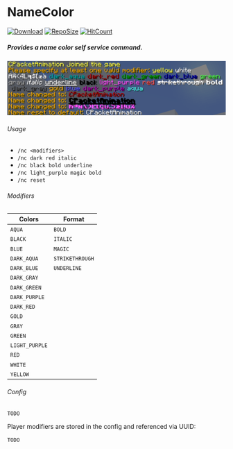 # NameColor
[![Download](https://img.shields.io/github/downloads/blockparole/LeeesNC/latest/total.svg?label=download%20latest&style=popout-square)](https://github.com/blockparole/LeeesNC/releases/latest)
[![RepoSize](https://img.shields.io/github/languages/code-size/blockparole/LeeesNC.svg?label=repo%20size&style=popout-square)](https://github.com/blockparole/LeeesNC)
[![HitCount](http://hits.dwyl.com/blockparole/LeeesNC.svg)](https://github.com/blockparole/LeeesNC)

##### Provides a name color self service command.

![screenshot](screenshot.png)

###### Usage
 - `/nc <modifiers>`
 - `/nc dark red italic`
 - `/nc black bold underline`
 - `/nc light_purple magic bold`
 - `/nc reset`

###### Modifiers
|Colors         |Format          |
|---------------|----------------|
|`AQUA`         |`BOLD`          |
|`BLACK`        |`ITALIC`        |
|`BLUE`         |`MAGIC`         |
|`DARK_AQUA`    |`STRIKETHROUGH` |
|`DARK_BLUE`    |`UNDERLINE`     |
|`DARK_GRAY`    |                |
|`DARK_GREEN`   |                |
|`DARK_PURPLE`  |                |
|`DARK_RED`     |                |
|`GOLD`         |                |
|`GRAY`         |                |
|`GREEN`        |                |
|`LIGHT_PURPLE` |                |
|`RED`          |                |
|`WHITE`        |                |
|`YELLOW`       |                |

###### Config
```
TODO
```
Player modifiers are stored in the config and referenced via UUID:
```
TODO
```

